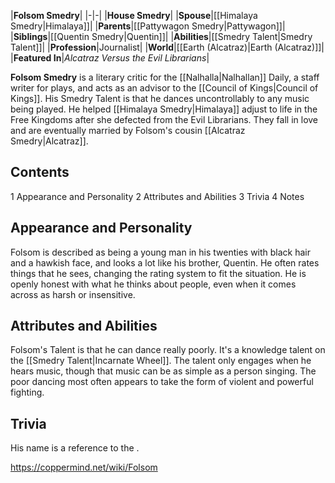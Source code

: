 |**Folsom Smedry**|
|-|-|
|**House Smedry**|
|**Spouse**|[[Himalaya Smedry\|Himalaya]]|
|**Parents**|[[Pattywagon Smedry\|Pattywagon]]|
|**Siblings**|[[Quentin Smedry\|Quentin]]|
|**Abilities**|[[Smedry Talent\|Smedry Talent]]|
|**Profession**|Journalist|
|**World**|[[Earth (Alcatraz)\|Earth (Alcatraz)]]|
|**Featured In**|*Alcatraz Versus the Evil Librarians*|

**Folsom Smedry** is a literary critic for the [[Nalhalla\|Nalhallan]] Daily, a staff writer for plays, and acts as an advisor to the [[Council of Kings\|Council of Kings]]. His Smedry Talent is that he dances uncontrollably to any music being played. He helped [[Himalaya Smedry\|Himalaya]] adjust to life in the Free Kingdoms after she defected from the Evil Librarians. They fall in love and are eventually married by Folsom's cousin [[Alcatraz Smedry\|Alcatraz]].

## Contents

1 Appearance and Personality
2 Attributes and Abilities
3 Trivia
4 Notes


## Appearance and Personality
Folsom is described as being a young man in his twenties with black hair and a hawkish face, and looks a lot like his brother, Quentin. He often rates things that he sees, changing the rating system to fit the situation. He is openly honest with what he thinks about people, even when it comes across as harsh or insensitive.

## Attributes and Abilities
Folsom's Talent is that he can dance really poorly. It's a knowledge talent on the [[Smedry Talent\|Incarnate Wheel]]. The talent only engages when he hears music, though that music can be as simple as a person singing. The poor dancing most often appears to take the form of violent and powerful fighting.

## Trivia
His name is a reference to the .


https://coppermind.net/wiki/Folsom